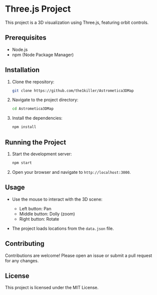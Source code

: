 # Three.js Project

This project is a 3D visualization using Three.js, featuring orbit controls.

## Prerequisites

- Node.js
- npm (Node Package Manager)

## Installation

1. Clone the repository:
    ```sh
    git clone https://github.com/the1killer/Astrometica3DMap
    ```
2. Navigate to the project directory:
    ```sh
    cd Astrometica3DMap
    ```
3. Install the dependencies:
    ```sh
    npm install
    ```

## Running the Project

1. Start the development server:
    ```sh
    npm start
    ```
2. Open your browser and navigate to `http://localhost:3000`.

## Usage

- Use the mouse to interact with the 3D scene:
  - Left button: Pan
  - Middle button: Dolly (zoom)
  - Right button: Rotate

- The project loads locations from the `data.json` file.

## Contributing

Contributions are welcome! Please open an issue or submit a pull request for any changes.

## License

This project is licensed under the MIT License.